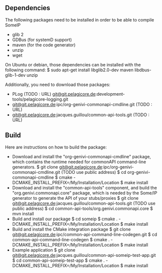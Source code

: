 
Dependencies
------------

The following packages need to be installed in order to be able to compile SomeIP
- glib 2
- GDBus (for systemD support)
- maven (for the code generator)
- unzip
- wget

On Ubuntu or debian, those dependencies can be installed with the following command: 
	$ sudo apt-get install libglib2.0-dev maven libdbus-glib-1-dev unzip

Additionally, you need to download those packages:
- PLog (TODO : URL) git@git.pelagicore.de:development-tools/pelagicore-logging.git
- git@git.pelagicore.de:ipc/org-genivi-commonapi-cmdline.git (TODO : URL)
- git@git.pelagicore.de:jacques.guillou/common-api-tools.git (TODO : URL)

Build
-----

Here are instructions on how to build the package:
- Download and install the "org-genivi-commonapi-cmdline" package, which contains the runtime needed for commonAPI command-line generators.
	$ git clone git@git.pelagicore.de:ipc/org-genivi-commonapi-cmdline.git (TODO use public address)
	$ cd org-genivi-commonapi-cmdline
	$ cmake -DCMAKE_INSTALL_PREFIX=/My/Installation/Location
	$ make install
- Download and install the "common-api-tools" component, and build the "org.genivi.commonapi.core" package, which is needed by the Some/IP generator to generate the API of your stubs/proxies
	$ git clone git@git.pelagicore.de:jacques.guillou/common-api-tools.git (TODO use public address)
	$ cd common-api-tools/org.genivi.commonapi.core
	$ mvn install
- Build and install our package
	$ cd someip
	$ cmake . -DCMAKE_INSTALL_PREFIX=/My/Installation/Location
	$ make install
- Build and install the CMake integration package
	$ git clone git@git.pelagicore.de:ipc/common-api-command-line-codegen.git
	$ cd common-api-command-line-codegen
	$ cmake . -DCMAKE_INSTALL_PREFIX=/My/Installation/Location
	$ make install
- Example application
	$ git clone git@git.pelagicore.de:jacques.guillou/common-api-someip-test-app.git
	$ cd common-api-someip-test-app
	$ cmake . -DCMAKE_INSTALL_PREFIX=/My/Installation/Location
	$ make install


